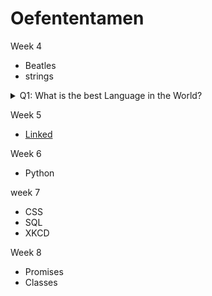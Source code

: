 # Oefententamen
Week 4  
  + Beatles
  + strings  
  <details> 
  <summary>Q1: What is the best Language in the World? </summary>
   A1: JavaScript 
</details>
  
Week 5
  + <a href="https://github.com/maaker48/Oefententamen/blob/master/linked(1).c">Linked</a>  
  
Week 6  
  + Python  
  
week 7  
  + CSS
  + SQL
  + XKCD  
  
Week 8  
  + Promises
  + Classes

